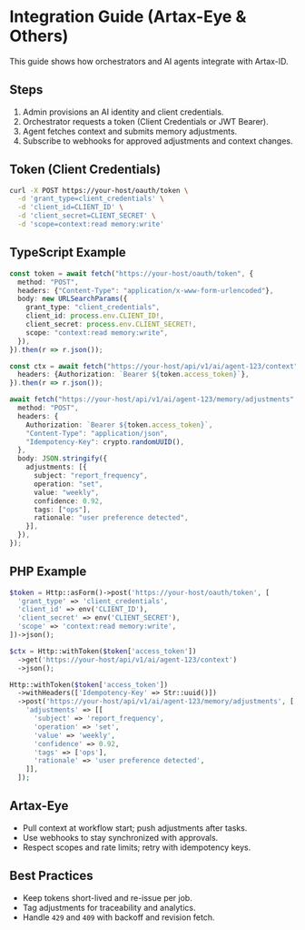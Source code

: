 # Integration Guide (Artax-Eye & Others)

This guide shows how orchestrators and AI agents integrate with Artax-ID.

## Steps
1. Admin provisions an AI identity and client credentials.
2. Orchestrator requests a token (Client Credentials or JWT Bearer).
3. Agent fetches context and submits memory adjustments.
4. Subscribe to webhooks for approved adjustments and context changes.

## Token (Client Credentials)
```bash
curl -X POST https://your-host/oauth/token \
  -d 'grant_type=client_credentials' \
  -d 'client_id=CLIENT_ID' \
  -d 'client_secret=CLIENT_SECRET' \
  -d 'scope=context:read memory:write'
```

## TypeScript Example
```ts
const token = await fetch("https://your-host/oauth/token", {
  method: "POST",
  headers: {"Content-Type": "application/x-www-form-urlencoded"},
  body: new URLSearchParams({
    grant_type: "client_credentials",
    client_id: process.env.CLIENT_ID!,
    client_secret: process.env.CLIENT_SECRET!,
    scope: "context:read memory:write",
  }),
}).then(r => r.json());

const ctx = await fetch("https://your-host/api/v1/ai/agent-123/context", {
  headers: {Authorization: `Bearer ${token.access_token}`},
}).then(r => r.json());

await fetch("https://your-host/api/v1/ai/agent-123/memory/adjustments", {
  method: "POST",
  headers: {
    Authorization: `Bearer ${token.access_token}`,
    "Content-Type": "application/json",
    "Idempotency-Key": crypto.randomUUID(),
  },
  body: JSON.stringify({
    adjustments: [{
      subject: "report_frequency",
      operation: "set",
      value: "weekly",
      confidence: 0.92,
      tags: ["ops"],
      rationale: "user preference detected",
    }],
  }),
});
```

## PHP Example
```php
$token = Http::asForm()->post('https://your-host/oauth/token', [
  'grant_type' => 'client_credentials',
  'client_id' => env('CLIENT_ID'),
  'client_secret' => env('CLIENT_SECRET'),
  'scope' => 'context:read memory:write',
])->json();

$ctx = Http::withToken($token['access_token'])
  ->get('https://your-host/api/v1/ai/agent-123/context')
  ->json();

Http::withToken($token['access_token'])
  ->withHeaders(['Idempotency-Key' => Str::uuid()])
  ->post('https://your-host/api/v1/ai/agent-123/memory/adjustments', [
    'adjustments' => [[
      'subject' => 'report_frequency',
      'operation' => 'set',
      'value' => 'weekly',
      'confidence' => 0.92,
      'tags' => ['ops'],
      'rationale' => 'user preference detected',
    ]],
  ]);
```

## Artax-Eye
- Pull context at workflow start; push adjustments after tasks.
- Use webhooks to stay synchronized with approvals.
- Respect scopes and rate limits; retry with idempotency keys.

## Best Practices
- Keep tokens short-lived and re-issue per job.
- Tag adjustments for traceability and analytics.
- Handle `429` and `409` with backoff and revision fetch.